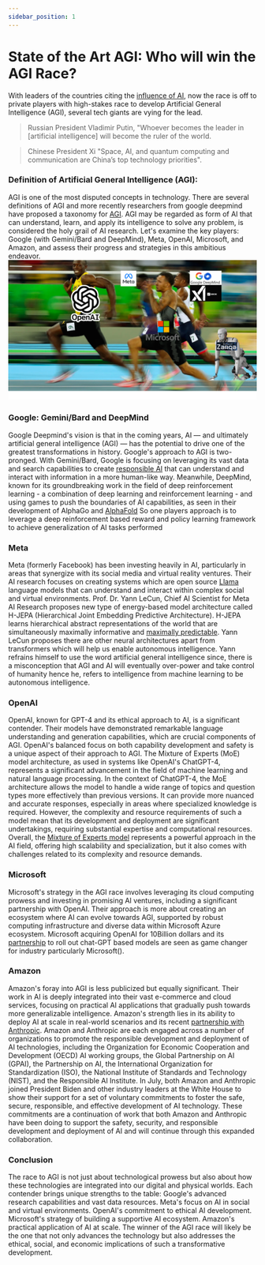 ```yaml
---
sidebar_position: 1
---
```


# State of the Art AGI: Who will win the AGI Race?
With leaders of the countries citing the [influence of AI](https://www.whitehouse.gov/wp-content/uploads/2022/12/TTC-EC-CEA-AI-Report-12052022-1.pdf), now the race is off to private players with high-stakes race to develop Artificial General Intelligence (AGI), several tech giants are vying for the lead.

> Russian President Vladimir Putin, "Whoever becomes the leader in [artificial intelligence] will become the ruler of the world.

> Chinese President Xi "Space, AI, and quantum computing and communication are China’s top technology priorities".


### Definition of Artificial General Intelligence (AGI): 
AGI is one of the most disputed concepts in technology. There are several definitions of AGI and more recently researchers from google deepmind have proposed a taxonomy for [AGI](https://arxiv.org/pdf/2311.02462.pdf).
AGI may be regarded as form of AI that can understand, learn, and apply its intelligence to solve any problem, is considered the holy grail of AI research. Let's examine the key players: Google (with Gemini/Bard and DeepMind), Meta, OpenAI, Microsoft, and Amazon, and assess their progress and strategies in this ambitious endeavor.
![AGI Race](https://github.com/opencogmind/authorprof/blob/main/AGI/meme/agirace.png "Race to Achieve AGI")


### Google: Gemini/Bard and DeepMind
Google Deepmind's vision is that in the coming years, AI — and ultimately artificial general intelligence (AGI) — has the potential to drive one of the greatest transformations in history.
Google's approach to AGI is two-pronged. With Gemini/Bard, Google is focusing on leveraging its vast data and search capabilities to create [responsible AI](https://ai.google/responsibility/principles/]) that can understand and interact with information in a more human-like way. Meanwhile, DeepMind, known for its groundbreaking work in the field of deep reinforcement learning - a combination of deep learning and reinforcement learning - and using games to push the boundaries of AI capabilities, as seen in their development of AlphaGo and [AlphaFold](https://deepmind.google/about/)
So one players approach is to leverage a deep reinforcement based reward and policy learning framework to achieve generalization of AI tasks performed 

### Meta
Meta (formerly Facebook) has been investing heavily in AI, particularly in areas that synergize with its social media and virtual reality ventures. Their AI research focuses on creating systems which are open source [Llama](https://ai.meta.com/llama/) language models that can understand and interact within complex social and virtual environments. Prof. Dr. Yann LeCun, Chief AI Scientist for Meta AI Research proposes  new type of energy-based model architecture called H-JEPA (Hierarchical Joint Embedding Predictive Architecture). H-JEPA learns hierarchical abstract representations of the world that are simultaneously maximally informative and [maximally predictable](https://www.youtube.com/watch?v=pd0JmT6rYcI). Yann LeCun proposes there are other neural architectures apart from transformers which will help us enable autonomous intelligence. Yann refrains himself to use the word artificial general intelligence since, there is a misconception that AGI and AI will eventually over-power and take control of humanity hence he, refers to intelligence from machine learning to be autonomous intelligence.

### OpenAI
OpenAI, known for GPT-4 and its ethical approach to AI, is a significant contender. Their models have demonstrated remarkable language understanding and generation capabilities, which are crucial components of AGI. OpenAI's balanced focus on both capability development and safety is a unique aspect of their approach to AGI. The Mixture of Experts (MoE) model architecture, as used in systems like OpenAI's ChatGPT-4, represents a significant advancement in the field of machine learning and natural language processing. In the context of ChatGPT-4, the MoE architecture allows the model to handle a wide range of topics and question types more effectively than previous versions. It can provide more nuanced and accurate responses, especially in areas where specialized knowledge is required. However, the complexity and resource requirements of such a model mean that its development and deployment are significant undertakings, requiring substantial expertise and computational resources.
Overall, the [Mixture of Experts model](https://www.reddit.com/r/mlscaling/comments/14eowmw/gpt4_rumors_a_mixtureofexperts_w8_gpt3220bs/) represents a powerful approach in the AI field, offering high scalability and specialization, but it also comes with challenges related to its complexity and resource demands.

### Microsoft
Microsoft's strategy in the AGI race involves leveraging its cloud computing prowess and investing in promising AI ventures, including a significant partnership with OpenAI. Their approach is more about creating an ecosystem where AI can evolve towards AGI, supported by robust computing infrastructure and diverse data within Microsoft Azure ecosystem. Microsoft acquiring OpenAI for 10Billion dollars and its [partnership](https://blogs.microsoft.com/blog/2023/01/23/microsoftandopenaiextendpartnership/) to roll out chat-GPT based models are seen as game changer for industry  particularly Microsoft().  

### Amazon
Amazon's foray into AGI is less publicized but equally significant. Their work in AI is deeply integrated into their vast e-commerce and cloud services, focusing on practical AI applications that gradually push towards more generalizable intelligence. Amazon's strength lies in its ability to deploy AI at scale in real-world scenarios and its recent [partnership with Anthropic](https://press.aboutamazon.com/2023/9/amazon-and-anthropic-announce-strategic-collaboration-to-advance-generative-ai). Amazon and Anthropic are each engaged across a number of organizations to promote the responsible development and deployment of AI technologies, including the Organization for Economic Cooperation and Development (OECD) AI working groups, the Global Partnership on AI (GPAI), the Partnership on AI, the International Organization for Standardization (ISO), the National Institute of Standards and Technology (NIST), and the Responsible AI Institute. In July, both Amazon and Anthropic joined President Biden and other industry leaders at the White House to show their support for a set of voluntary commitments to foster the safe, secure, responsible, and effective development of AI technology. These commitments are a continuation of work that both Amazon and Anthropic have been doing to support the safety, security, and responsible development and deployment of AI and will continue through this expanded collaboration.

### Conclusion
The race to AGI is not just about technological prowess but also about how these technologies are integrated into our digital and physical worlds. Each contender brings unique strengths to the table:
Google's advanced research capabilities and vast data resources.
Meta's focus on AI in social and virtual environments.
OpenAI's commitment to ethical AI development.
Microsoft's strategy of building a supportive AI ecosystem.
Amazon's practical application of AI at scale.
The winner of the AGI race will likely be the one that not only advances the technology but also addresses the ethical, social, and economic implications of such a transformative development.